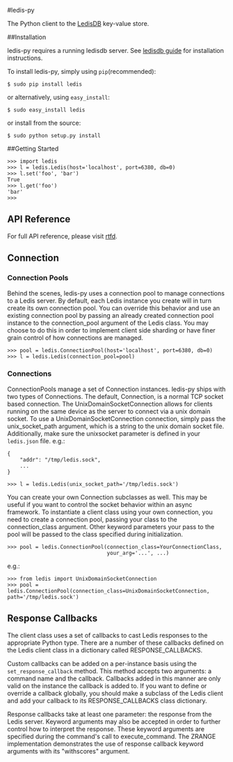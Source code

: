 #ledis-py

The Python client to the [LedisDB](https://github.com/siddontang/ledisdb) key-value store.


##Installation


ledis-py requires a running ledisdb server. See [ledisdb guide](https://github.com/siddontang/ledisdb#build-and-install) for installation instructions.

To install ledis-py, simply using `pip`(recommended):

```
$ sudo pip install ledis
```

or alternatively, using `easy_install`:

```
$ sudo easy_install ledis
```

or install from the source:

```
$ sudo python setup.py install 
```

##Getting Started

```
>>> import ledis
>>> l = ledis.Ledis(host='localhost', port=6380, db=0)
>>> l.set('foo', 'bar')
True
>>> l.get('foo')
'bar'
>>> 
```

## API Reference

For full API reference, please visit [rtfd](http://ledis-py.readthedocs.org/).


## Connection

### Connection Pools

Behind the scenes, ledis-py uses a connection pool to manage connections to a Ledis server. By default, each Ledis instance you create will in turn create its own connection pool. You can override this behavior and use an existing connection pool by passing an already created connection pool instance to the connection_pool argument of the Ledis class. You may choose to do this in order to implement client side sharding or have finer grain control of how connections are managed.

```
>>> pool = ledis.ConnectionPool(host='localhost', port=6380, db=0)
>>> l = ledis.Ledis(connection_pool=pool)
```

### Connections

ConnectionPools manage a set of Connection instances. ledis-py ships with two types of Connections. The default, Connection, is a normal TCP socket based connection. The UnixDomainSocketConnection allows for clients running on the same device as the server to connect via a unix domain socket. To use a UnixDomainSocketConnection connection, simply pass the unix_socket_path argument, which is a string to the unix domain socket file. Additionally, make sure the unixsocket parameter is defined in your `ledis.json` file. e.g.:

```
{
    "addr": "/tmp/ledis.sock",
    ...
}
```

```
>>> l = ledis.Ledis(unix_socket_path='/tmp/ledis.sock')
```

You can create your own Connection subclasses as well. This may be useful if you want to control the socket behavior within an async framework. To instantiate a client class using your own connection, you need to create a connection pool, passing your class to the connection_class argument. Other keyword parameters your pass to the pool will be passed to the class specified during initialization.

```
>>> pool = ledis.ConnectionPool(connection_class=YourConnectionClass,
                                your_arg='...', ...)
```

e.g.:

```
>>> from ledis import UnixDomainSocketConnection
>>> pool = ledis.ConnectionPool(connection_class=UnixDomainSocketConnection, path='/tmp/ledis.sock')
```

## Response Callbacks

The client class uses a set of callbacks to cast Ledis responses to the appropriate Python type. There are a number of these callbacks defined on the Ledis client class in a dictionary called RESPONSE_CALLBACKS.

Custom callbacks can be added on a per-instance basis using the `set_response_callback` method. This method accepts two arguments: a command name and the callback. Callbacks added in this manner are only valid on the instance the callback is added to. If you want to define or override a callback globally, you should make a subclass of the Ledis client and add your callback to its RESPONSE_CALLBACKS class dictionary.

Response callbacks take at least one parameter: the response from the Ledis server. Keyword arguments may also be accepted in order to further control how to interpret the response. These keyword arguments are specified during the command's call to execute_command. The ZRANGE implementation demonstrates the use of response callback keyword arguments with its "withscores" argument.
